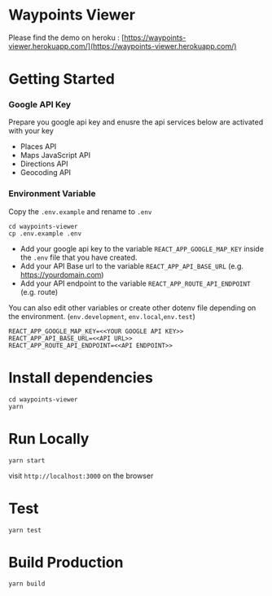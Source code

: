 # Waypoints Viewer

Please find the demo on heroku : [https://waypoints-viewer.herokuapp.com/](https://waypoints-viewer.herokuapp.com/)

# Getting Started

### Google API Key

Prepare you google api key and enusre the api services below are activated with your key

- Places API
- Maps JavaScript API
- Directions API
- Geocoding API

### Environment Variable

Copy the `.env.example` and rename to `.env`

```
cd waypoints-viewer
cp .env.example .env
```

- Add your google api key to the variable `REACT_APP_GOOGLE_MAP_KEY` inside the `.env` file that you have created.
- Add your API Base url to the variable `REACT_APP_API_BASE_URL` (e.g. https://yourdomain.com)
- Add your API endpoint to the variable `REACT_APP_ROUTE_API_ENDPOINT` (e.g. route)

You can also edit other variables or create other dotenv file depending on the environment. (`env.development`, `env.local`,`env.test`)

```
REACT_APP_GOOGLE_MAP_KEY=<<YOUR GOOGLE API KEY>>
REACT_APP_API_BASE_URL=<<API URL>>
REACT_APP_ROUTE_API_ENDPOINT=<<API ENDPOINT>>
```

# Install dependencies

```
cd waypoints-viewer
yarn
```

# Run Locally

```
yarn start
```

visit `http://localhost:3000` on the browser

# Test

```
yarn test
```

# Build Production

```
yarn build
```
